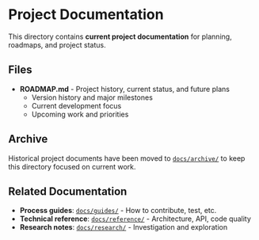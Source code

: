 # Project Documentation

This directory contains **current project documentation** for planning, roadmaps, and project status.

## Files

- **ROADMAP.md** - Project history, current status, and future plans
  - Version history and major milestones
  - Current development focus
  - Upcoming work and priorities

## Archive

Historical project documents have been moved to [`docs/archive/`](../archive/) to keep this directory focused on current work.

## Related Documentation

- **Process guides**: [`docs/guides/`](../guides/) - How to contribute, test, etc.
- **Technical reference**: [`docs/reference/`](../reference/) - Architecture, API, code quality
- **Research notes**: [`docs/research/`](../research/) - Investigation and exploration
